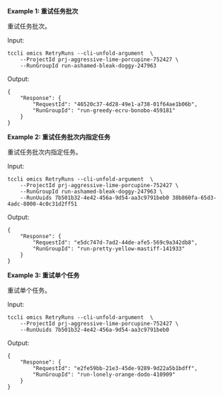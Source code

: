 **Example 1: 重试任务批次**

重试任务批次。

Input: 

```
tccli omics RetryRuns --cli-unfold-argument  \
    --ProjectId prj-aggressive-lime-porcupine-752427 \
    --RunGroupId run-ashamed-bleak-doggy-247963
```

Output: 
```
{
    "Response": {
        "RequestId": "46520c37-4d28-49e1-a738-01f64ae1b06b",
        "RunGroupId": "run-greedy-ecru-bonobo-459181"
    }
}
```

**Example 2: 重试任务批次内指定任务**

重试任务批次内指定任务。

Input: 

```
tccli omics RetryRuns --cli-unfold-argument  \
    --ProjectId prj-aggressive-lime-porcupine-752427 \
    --RunGroupId run-ashamed-bleak-doggy-247963 \
    --RunUuids 7b501b32-4e42-456a-9d54-aa3c9791beb0 38b860fa-65d3-4adc-8000-4c0c31d2ff51
```

Output: 
```
{
    "Response": {
        "RequestId": "e5dc747d-7ad2-44de-afe5-569c9a342db8",
        "RunGroupId": "run-pretty-yellow-mastiff-141933"
    }
}
```

**Example 3: 重试单个任务**

重试单个任务。

Input: 

```
tccli omics RetryRuns --cli-unfold-argument  \
    --ProjectId prj-aggressive-lime-porcupine-752427 \
    --RunUuids 7b501b32-4e42-456a-9d54-aa3c9791beb0
```

Output: 
```
{
    "Response": {
        "RequestId": "e2fe59bb-21e3-45de-9289-9d22a5b1bdff",
        "RunGroupId": "run-lonely-orange-dodo-410909"
    }
}
```

